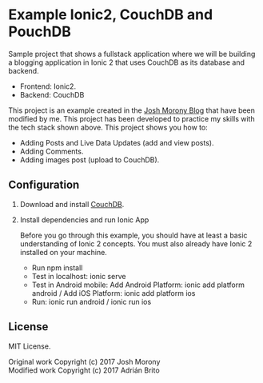 # Example Ionic2, CouchDB and PouchDB

Sample project that shows a fullstack application where we will be building a blogging application in Ionic 2 that uses
CouchDB as its database and backend.

 * Frontend: Ionic2.
 * Backend: CouchDB
 
 This project is an example created in the [Josh Morony Blog](https://www.joshmorony.com/couchdb-pouchdb-and-ionic-2-starting-a-new-project/) that have been modified by me.
 This project has been developed to practice my skills with the tech stack shown above. This project shows you how to:
 
 * Adding Posts and Live Data Updates (add and view posts).
 * Adding Comments.
 * Adding images post (upload to CouchDB).

## Configuration

1. Download and install [CouchDB](http://couchdb.apache.org/).
	
2. Install dependencies and run Ionic App

	Before you go through this example, you should have at least a basic understanding of Ionic 2 concepts. You must also already have Ionic 2 installed on your machine.

	* Run npm install
	* Test in localhost: ionic serve
	* Test in Android mobile: Add Android Platform: ionic add platform android / Add iOS Platform: ionic add platform ios
	* Run: ionic run android / ionic run ios

## License
MIT License.

Original work Copyright (c) 2017 Josh Morony  
Modified work Copyright (c) 2017 Adrián Brito  


